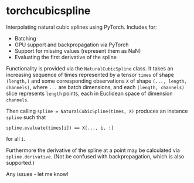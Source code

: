 # torchcubicspline
Interpolating natural cubic splines using PyTorch. Includes for:
- Batching
- GPU support and backpropagation via PyTorch
- Support for missing values (represent them as NaN)
- Evaluating the first derivative of the spline

Functionality is provided via the `NaturalCubicSpline` class. It takes an increasing sequence of times represented by a tensor `times` of shape `(length,)` and some corresponding observations `X` of shape `(..., length, channels)`, where `...` are batch dimensions, and each `(length, channels)` slice represents `length` points, each in Euclidean space of dimension `channels`.

Then calling `spline = NaturalCubicSpline(times, X)` produces an instance `spline` such that
```
spline.evaluate(times[i]) == X[..., i, :]
```
for all `i`.

Furthermore the derivative of the spline at a point may be calculated via `spline.derivative`. (Not be confused with backpropagation, which is also supported.)

Any issues - let me know!
